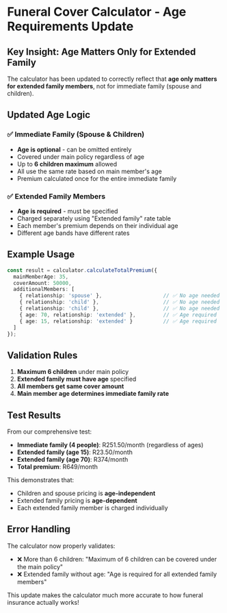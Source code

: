# Funeral Cover Calculator - Age Requirements Update

## Key Insight: Age Matters Only for Extended Family

The calculator has been updated to correctly reflect that **age only matters for extended family members**, not for immediate family (spouse and children).

## Updated Age Logic

### ✅ Immediate Family (Spouse & Children)
- **Age is optional** - can be omitted entirely
- Covered under main policy regardless of age
- Up to **6 children maximum** allowed
- All use the same rate based on main member's age
- Premium calculated once for the entire immediate family

### ✅ Extended Family Members  
- **Age is required** - must be specified
- Charged separately using "Extended family" rate table
- Each member's premium depends on their individual age
- Different age bands have different rates

## Example Usage

```typescript
const result = calculator.calculateTotalPremium({
  mainMemberAge: 35,
  coverAmount: 50000,
  additionalMembers: [
    { relationship: 'spouse' },                    // ✅ No age needed
    { relationship: 'child' },                     // ✅ No age needed  
    { relationship: 'child' },                     // ✅ No age needed
    { age: 70, relationship: 'extended' },         // ✅ Age required
    { age: 15, relationship: 'extended' }          // ✅ Age required
  ]
});
```

## Validation Rules

1. **Maximum 6 children** under main policy
2. **Extended family must have age** specified
3. **All members get same cover amount**
4. **Main member age determines immediate family rate**

## Test Results

From our comprehensive test:

- **Immediate family (4 people)**: R251.50/month (regardless of ages)
- **Extended family (age 15)**: R23.50/month  
- **Extended family (age 70)**: R374/month
- **Total premium**: R649/month

This demonstrates that:
- Children and spouse pricing is **age-independent**
- Extended family pricing is **age-dependent**
- Each extended family member is charged individually

## Error Handling

The calculator now properly validates:
- ❌ More than 6 children: "Maximum of 6 children can be covered under the main policy"
- ❌ Extended family without age: "Age is required for all extended family members"

This update makes the calculator much more accurate to how funeral insurance actually works!
